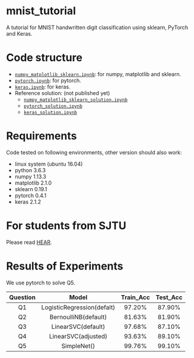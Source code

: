 # mnist_tutorial
A tutorial for MNIST handwritten digit classification using sklearn, PyTorch and Keras.

# Code structure
* [`numpy_matplotlib_sklearn.ipynb`](numpy_matplotlib_sklearn.ipynb): for numpy, matplotlib and sklearn.
* [`pytorch.ipynb`](pytorch.ipynb): for pytorch.
* [`keras.ipynb`](keras.ipynb): for keras.
* Reference solution: (not published yet)
    * [`numpy_matplotlib_sklearn_solution.ipynb`](numpy_matplotlib_sklearn_solution.ipynb)
    * [`pytorch_solution.ipynb`](pytorch_solution.ipynb)
    * [`keras_solution.ipynb`](keras_solution.ipynb)

# Requirements
Code tested on following environments, other version should also work:
* linux system (ubuntu 16.04) 
* python 3.6.3
* numpy 1.13.3
* matplotlib 2.1.0
* sklearn 0.19.1
* pytorch 0.4.1
* keras 2.1.2

# For students from SJTU
Please read [HEAR](EE369.md).

# Results of Experiments
We use pytorch to solve Q5.

|  Question  | Model  | Train_Acc | Test_Acc |
| :---------:|:------:|:--------:|:--------:|
| Q1 | LogisticRegression(defalt) | 97.20% | 87.90% |
| Q2 | BernoulliNB(default) | 81.63% | 81.90% |
| Q3 | LinearSVC(default) | 97.68% | 87.10% |
| Q4 | LinearSVC(adjusted) | 93.63% | 89.10%|
| Q5 | SimpleNet() | 99.76% | 99.10% |